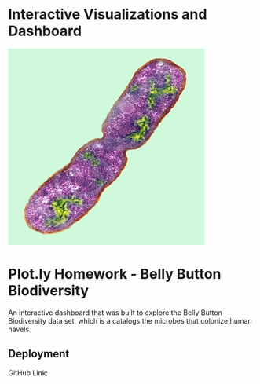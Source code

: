 # Interactive Visualizations and Dashboard

![Bacteria by filterforge.com](Images/bacteria.jpg)


# Plot.ly Homework - Belly Button Biodiversity


An interactive dashboard that was built to explore the Belly Button Biodiversity data set, which is a catalogs the microbes that colonize human navels.


## Deployment

GitHub Link:  
